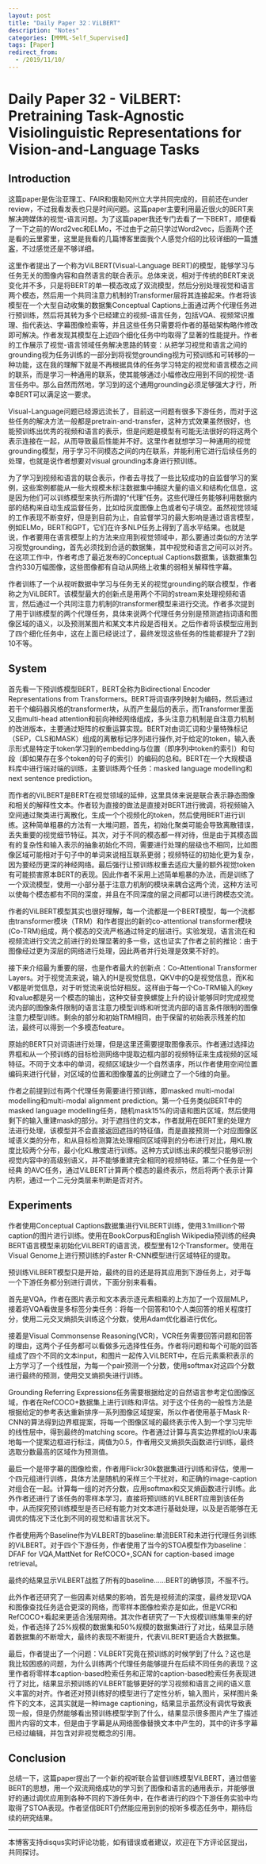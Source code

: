 ```yaml
---
layout: post
title: "Daily Paper 32：ViLBERT"
description: "Notes"
categories: [MMML-Self_Supervised]
tags: [Paper]
redirect_from:
  - /2019/11/10/
---
```


# Daily Paper 32 - ViLBERT: Pretraining Task-Agnostic Visiolinguistic Representations for Vision-and-Language Tasks  

## Introduction  

这篇paper是佐治亚理工、FAIR和俄勒冈州立大学共同完成的，目前还在under review，不过我看发表也只是时间问题。这篇paper主要利用最近很火的BERT来解决跨媒体的视觉-语言问题。为了这篇paper我还专门去看了一下BERT，顺便看了一下之前的Word2vec和ELMo，不过由于之前只学过Word2vec，后面两个还是看的云里雾里，这里是我看的几篇博客里面我个人感觉介绍的比较详细的一篇[博客](https://www.cnblogs.com/rucwxb/p/10277217.html)，不过感觉还是不够详细。  

这里作者提出了一个称为ViLBERT(Visual-Language BERT)的模型，能够学习与任务无关的图像内容和自然语言的联合表示。总体来说，相对于传统的BERT来说变化并不多，只是将BERT的单一模态改成了双流模型，然后分别处理视觉和语言两个模态，然后用一个共同注意力机制的Transformer层将其连接起来。作者将该模型在一个大型自动收集的数据集Conceptual Captions上面通过两个代理任务进行预训练，然后将其转为多个已经建立的视频-语言任务，包括VQA、视频常识推理、指代表达、字幕图像检索等，并且这些任务只需要将作者的基础架构略作修改即可解决。作者发现其模型在上述四个细化任务中均取得了显著的性能提升。作者的工作展示了视觉-语言领域任务解决思路的转变：从把学习视觉和语言之间的grounding视为任务训练的一部分到将视觉grounding视为可预训练和可转移的一种功能，这在我的理解下就是不再根据具体的任务学习特定的视觉和语言模态之间的联系，而是学习一种通用的联系，使其能够通过小幅修改应用到不同的视觉-语言任务中。那么自然而然地，学习到的这个通用grounding必须足够强大才行，所幸BERT可以满足这一要求。  

Visual-Language问题已经源远流长了，目前这一问题有很多下游任务，而对于这些任务的解决方法一般都是pretrain-and-transfer，这种方式效果虽然很好，也能预训练出优秀的视频和语言的表示，但是问题是模型有可能无法很好的将这两个表示连接在一起，从而导致最后性能并不好。这里作者就想学习一种通用的视觉grounding模型，用于学习不同模态之间的内在联系，并能利用它进行后续任务的处理，也就是说作者想要对visual grounding本身进行预训练。  

为了学习到视频和语言的联合表示，作者去寻找了一些比较成功的自监督学习的案例，这些案例都能从一些大规模未标注数据集中捕捉大量的语义和结构化信息，这是因为他们可以训练模型来执行所谓的“代理”任务。这些代理任务能够利用数据内部的结构来自动生成监督任务，比如给灰度图像上色或者句子填空。虽然视觉领域的工作表现不断变好，但是到目前为止，自监督学习的最大影响是通过语言模型，例如ELMo，BERT和GPT，它们在许多NLP任务上得到了高水平结果。也就是说，作者要用在语言模型上的方法来应用到视觉领域中，那么要通过类似的方法学习视觉grounding，首先必须找到合适的数据集，其中视觉和语言之间可以对齐。在这项工作中，作者考虑了最近发布的Conceptual Captions数据集，该数据集包含约330万幅图像，这些图像都有自动从网络上收集的弱相关解释性字幕。  

作者训练了一个从视听数据中学习与任务无关的视觉grounding的联合模型，作者称之为ViLBERT。该模型最大的创新点是用两个不同的stream来处理视频和语言，然后通过一个共同注意力机制的transformer模型来进行交流。作者多次提到了用于训练模型的两个代理任务，具体来说两个代理任务分别是预测遮挡词语和图像区域的语义，以及预测某图片和某文本片段是否相关。之后作者将该模型应用到了四个细化任务中，这在上面已经说过了，最终发现这些任务的性能都提升了2到10不等。  

## System  

首先看一下预训练模型BERT，BERT全称为Bidirectional Encoder Representations from Transformers。BERT将词语序列映射为编码，然后通过若干个编码器风格的transformer块，从而产生最后的表示，而Transformer里面又由multi-head attention和前向神经网络组成，多头注意力机制是自注意力机制的改进版本，主要通过矩阵的权重运算实现。BERT对由词汇词和少量特殊标记（SEP，CLS和MASK）组成的离散标记序列进行操作,对于给定的token，输入表示形式是特定于token学习到的embedding与位置（即序列中token的索引）和句段（即如果存在多个token的句子的索引）的编码的总和。BERT在一个大规模语料库中进行端对端的训练，主要训练两个任务：masked language modelling和next sentence prediction。  

而作者的ViLBERT是BERT在视觉领域的延伸，这里具体来说是联合表示静态图像和相关的解释性文本。作者较为直接的做法是直接对BERT进行微调，将视频输入空间通过聚类进行离散化，生成一个个视频化的token，然后使用BERT进行训练。这种简单粗暴的方法有一大堆问题，首先，初始化聚类可能会导致离散错误，丢失重要的视觉细节特征。其次，对于不同的模态都一样对待，但是由于其模态固有的复杂性和输入表示的抽象初始化不同，需要进行处理的层级也不相同，比如图像区域可能相对于句子中的单词来说相互联系更弱；视频特征的初始化更为复杂，因为要经历更深的神经网络。最后强行让预训练权重去适应大量的额外视觉token有可能损害原本BERT的表现。因此作者不采用上述简单粗暴的办法，而是训练了一个双流模型，使用一小部分基于注意力机制的模块来耦合这两个流，这种方法可以使每个模态都有不同的深度，并且在不同深度的层之间都可以进行跨模态交流。  

作者的ViLBERT模型其实也很好理解，每一个流都是一个BERT模型，每一个流都由transformer模块（TRM）和作者提出的新的co-attentional transformer模块(Co-TRM)组成，两个模态的交流严格通过特定的层进行。实验发现，语言流在和视频流进行交流之前进行的处理显著的多一些，这也证实了作者之前的推论：由于图像经过更为深层的网络进行处理，因此两者并行处理是效果不好的。  

接下来介绍最为重要的层，也是作者最大的创新点：Co-Attentional Transformer Layers。对于视觉流来说，输入的H是视觉信息，QKV中的Q是视觉信息，而K和V都是听觉信息，对于听觉流来说恰好相反。这样由于每一个Co-TRM输入的key和value都是另一个模态的输出，这种交替变换螺旋上升的设计能够同时完成视觉流内部的图像条件限制的语言注意力模型训练和听觉流内部的语言条件限制的图像注意力模型训练。剩余的部分和初始TRM相同，由于保留的初始表示残差的加法，最终可以得到一个多模态feature。  

原始的BERT只对词语进行处理，但是这里还需要提取图像表示。作者通过选择边界框和从一个预训练的目标检测网络中提取边框内部的视频特征来生成视频的区域特征。不同于文本中的单词，视频区域缺少一个自然语序，所以作者使用空间位置编码来进行代替，对区域的位置和图像覆盖的比例建立了一个5维的向量。  

作者之前提到过有两个代理任务需要进行预训练，即masked multi-modal modelling和multi-modal alignment prediction。第一个任务类似BERT中的masked language modelling任务，随机mask15%的词语和图片区域，然后使用剩下的输入重建mask的部分。对于遮挡住的文本，作者就用在BERT里的处理方法进行处理，该模型并不会直接返回遮挡的特征值，而是直接预测一个对应图像区域语义类的分布，和从目标检测算法处理相同区域得到的分布进行对比，用KL散度比较两个分布，最小化KL散度进行训练。这种方式训练出来的模型只能够识别视觉内容中的高级别语义，并不能够重建完全相同的视频特征。第二个任务是一个经典 的AVC任务，通过ViLBERT计算两个模态的最终表示，然后将两个表示计算内积，通过一个二元分类层来判断是否对齐。  

## Experiments  

作者使用Conceptual Captions数据集进行ViLBERT训练，使用3.1million个带caption的图片进行训练。使用在BookCorpus和English Wikipedia预训练的经典BERT语言模型来初始化ViLBERT的语言流，模型里有12个Transformer。使用在Visual Genome上进行预训练的Faster R-CNN模型进行区域特征的提取。  

预训练ViLBERT模型只是开始，最终的目的还是将其应用到下游任务上，对于每一个下游任务都分别进行调优，下面分别来看看。  

首先是VQA，作者在图片表示和文本表示逐元素相乘的上方加了一个双层MLP，接着将VQA看做是多标签分类任务：将每一个回答和10个人类回答的相关程度打分，使用二元交叉熵损失训练这个分数，使用Adam优化器进行优化。  

接着是Visual Commonsense Reasoning(VCR)，VCR任务需要回答问题和回答的理由，这两个子任务都可以看做多元选择性任务。作者将问题和每个可能的回答组成了四个不同的文本input，和图片一起传入ViLBERT中，在后元素乘积表示的上方学习了一个线性层，为每一个pair预测一个分数，使用softmax对这四个分数进行最终的预测，使用交叉熵损失进行训练。  

Grounding Referring Expressions任务需要根据给定的自然语言参考定位图像区域，作者在RefCOCO+数据集上进行训练和评估。对于这个任务的一般性方法是根据给定的参考表达重新排序一系列图像区域提案，所以作者使用基于Mask R-CNN的算法得到边界框提案，将每一个图像区域的最终表示传入到一个学习完毕的线性层中，得到最终的matching score。作者通过计算与真实边界框的IoU来毒地每一个提案边框进行标注，阈值为0.5，作者用交叉熵损失函数进行训练，最终选取分数最高的区域作为预测值。  

最后一个是带字幕的图像检索，作者用Flickr30k数据集进行训练和评估，使用一个四元组进行训练，具体方法是随机的采样三个干扰对，和正确的image-caption对组合在一起。计算每一组的对齐分数，应用softmax和交叉熵函数进行训练。此外作者还进行了该任务的零样本学习，直接将预训练的ViLBERT应用到该任务中，从而探究预训练模型是否已经有能力对文本进行基础处理，以及是否能够在无调优的情况下泛化到不同的视觉和语言状况下。  

作者使用两个Baseline作为ViLBERT的baseline:单流BERT和未进行代理任务训练的ViLBERT。对于四个下游任务，作者使用了当今的STOA模型作为baseline：DFAF for VQA,MattNet for RefCOCO+,SCAN for caption-based image retrieval。  

最终的结果显示ViLBERT战胜了所有的baseline……BERT的确够顶，不服不行。  

此外作者还研究了一些因素对结果的影响，首先是视频流的深度，最终发现VQA和图像查找任务适合更深的网络，而零样本图像检索亦是如此，但是VCR和RefCOCO+看起来更适合浅层网络。其次作者研究了一下大规模训练集带来的好处，作者选择了25%规模的数据集和50%规模的数据集进行了对比，结果显示随着数据集的不断增大，最终的表现不断提升，代表ViLBERT更适合大数据集。  

最后，作者提出了一个问题：ViLBERT究竟在预训练的时候学到了什么？这也是我比较困惑的问题，为什么训练两个代理任务能够提升在后续不同任务的表现？这里作者将零样本caption-based检索任务和正常的caption-based检索任务表现进行了对比，结果显示预训练的ViLBERT能够更好的学习视频和语言之间的语义意义丰富的对齐。作者还对预训练好的模型进行了定性分析，输入图片，采样图片条件下的文本，这其实就是一种image captioning，结果显示虽然没有调优导致表现一般，但是仍然能够看出预训练模型学到了什么，结果显示很多图片产生了描述图片内容的文本，但是由于字幕是从网络图像替换文本中产生的，其中的许多字幕已经过编辑，并包含对非视觉概念的引用。  

## Conclusion  

总结一下，这篇paper提出了一个新的视听联合监督训练模型ViLBERT，通过借鉴BERT的思想，用一个双流网络成功的学习到了图像和语言的通用表示，并能够很好的通过调优应用到各种不同的下游任务中，在作者进行的四个下游任务实验中均取得了STOA表现。作者坚信BERT仍然能应用到别的视听多模态任务中，期待后续的研究结果。  

---
本博客支持disqus实时评论功能，如有错误或者建议，欢迎在下方评论区提出，共同探讨。  
